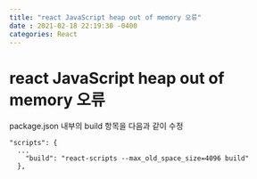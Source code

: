 ```yaml
---
title: "react JavaScript heap out of memory 오류"
date : 2021-02-18 22:19:30 -0400
categories: React
---
```


# react JavaScript heap out of memory 오류

package.json 내부의 build 항목을 다음과 같이 수정

```
"scripts": {
  ...
    "build": "react-scripts --max_old_space_size=4096 build"
  },

```
